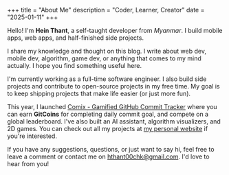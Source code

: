 +++
title = "About Me"
description = "Coder, Learner, Creator"
date = "2025-01-11"
+++

Hello! I'm **Hein Thant**, a self-taught developer from *Myanmar*. I build mobile apps, web apps, and half-finished side projects. 

I share my knowledge and thought on this blog. I write about web dev, mobile dev, algorithm, game dev, or anything that comes to my mind actually. I hope you find something useful here.

I'm currently working as a full-time software engineer. I also build side projects and contribute to open-source projects in my free time. My goal is to keep shipping projects that make life easier (or just more fun).

This year, I launched [Comix - Gamified GitHub Commit Tracker](https://comix-dev.vercel.app) where you can earn **GitCoins** for completing  daily commit goal, and compete on a global leaderboard. I've also built an AI assistant, algorithm visualizers, and 2D games. You can check out all my projects at [my personal website](https://heinthantoo.vercel.app) if you're interested.

If you have any suggestions, questions, or just want to say hi, feel free to leave a comment or contact me on hthant00chk@gmail.com. I'd love to hear from you!

